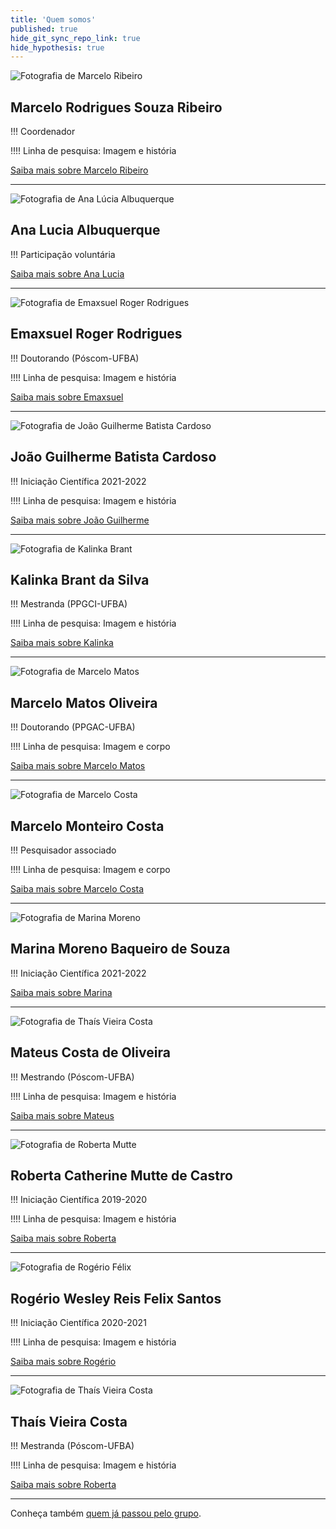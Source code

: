 ```yaml
---
title: 'Quem somos'
published: true
hide_git_sync_repo_link: true
hide_hypothesis: true
---
```


![Fotografia de Marcelo Ribeiro](imgs/marceloribeiro.jpg?resize=200&classes=right,s-circle)

## Marcelo Rodrigues Souza Ribeiro

!!! Coordenador

!!!! Linha de pesquisa: Imagem e história

[Saiba mais sobre Marcelo Ribeiro](/quem-somos/coordenadores/marcelo-ribeiro?classes=btn,btn-primary,btn-lg)

---

![Fotografia de Ana Lúcia Albuquerque](imgs/AnaLuciaAlbuquerque.jpg?resize=200&classes=right,s-circle)

## Ana Lucia Albuquerque

!!! Participação voluntária

[Saiba mais sobre Ana Lucia](/quem-somos/integrantes/ana-lucia-albuquerque?classes=btn,btn-primary,btn-lg)

---

![Fotografia de Emaxsuel Roger Rodrigues](/imgs/EmaxsuelRogerRodrigues.jpg?resize=400&classes=center,s-circle)

## Emaxsuel Roger Rodrigues

!!! Doutorando (Póscom-UFBA)

!!!! Linha de pesquisa: Imagem e história

[Saiba mais sobre Emaxsuel](/quem-somos/integrantes/emaxsuel-roger-rodrigues?classes=btn,btn-primary,btn-lg)

---

![Fotografia de João Guilherme Batista Cardoso](imgs/JoaoGuilherme.jpg?resize=200&classes=right,s-circle)

## João Guilherme Batista Cardoso

!!! Iniciação Científica 2021-2022

!!!! Linha de pesquisa: Imagem e história

[Saiba mais sobre João Guilherme](/quem-somos/integrantes/joao-guilherme-cardoso?classes=btn,btn-primary,btn-lg)

---

![Fotografia de Kalinka Brant](imgs/KalinkaBrant.jpg?resize=200&classes=right,s-circle)

## Kalinka Brant da Silva

!!! Mestranda (PPGCI-UFBA)

!!!! Linha de pesquisa: Imagem e história

[Saiba mais sobre Kalinka](/quem-somos/integrantes/kalinka-brant?classes=btn,btn-primary,btn-lg)

---

![Fotografia de Marcelo Matos](imgs/MarceloMatos.jpg?resize=200&classes=right,s-circle)

## Marcelo Matos Oliveira

!!! Doutorando (PPGAC-UFBA)

!!!! Linha de pesquisa: Imagem e corpo

[Saiba mais sobre Marcelo Matos](/quem-somos/integrantes/marcelo-matos?classes=btn,btn-primary,btn-lg)

---

![Fotografia de Marcelo Costa](imgs/marcelocosta.jpg?resize=200&classes=right,s-circle)

## Marcelo Monteiro Costa

!!! Pesquisador associado

!!!! Linha de pesquisa: Imagem e corpo

[Saiba mais sobre Marcelo Costa](/quem-somos/integrantes/marcelo-costa?classes=btn,btn-primary,btn-lg)

---

![Fotografia de Marina Moreno](imgs/MarinaMoreno.jpg?resize=200&classes=right,s-circle)

## Marina Moreno Baqueiro de Souza

!!! Iniciação Científica 2021-2022

[Saiba mais sobre Marina](/quem-somos/integrantes/marina-moreno?classes=btn,btn-primary,btn-lg)

---

![Fotografia de Thaís Vieira Costa](imgs/MateusOliveira.jpg?resize=400&classes=center,s-circle)

## Mateus Costa de Oliveira

!!! Mestrando (Póscom-UFBA)

!!!! Linha de pesquisa: Imagem e história

[Saiba mais sobre Mateus](/quem-somos/integrantes/mateus-costa-de-oliveira?classes=btn,btn-primary,btn-lg)

---

![Fotografia de Roberta Mutte](imgs/RobertaMutte.jpg?resize=200&classes=right,s-circle)

## Roberta Catherine Mutte de Castro

!!! Iniciação Científica 2019-2020

!!!! Linha de pesquisa: Imagem e história

[Saiba mais sobre Roberta](/quem-somos/integrantes/roberta-mutte?classes=btn,btn-primary,btn-lg)

---

![Fotografia de Rogério Félix](imgs/RogerioFelix.jpg?resize=200&classes=right,s-circle)

## Rogério Wesley Reis Felix Santos

!!! Iniciação Científica 2020-2021

!!!! Linha de pesquisa: Imagem e história

[Saiba mais sobre Rogério](/quem-somos/integrantes/rogerio-felix?classes=btn,btn-primary,btn-lg)

---

![Fotografia de Thaís Vieira Costa](imgs/ThaisVieiraCosta.jpg?resize=400&classes=center,s-circle)

## Thaís Vieira Costa

!!! Mestranda (Póscom-UFBA)

!!!! Linha de pesquisa: Imagem e história

[Saiba mais sobre Roberta](/quem-somos/integrantes/thais-vieira-costa?classes=btn,btn-primary,btn-lg)

---

Conheça também [quem já passou pelo grupo](/quem-somos/egressos/).
